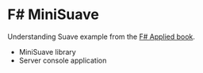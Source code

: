 # F# MiniSuave

Understanding Suave example from the [F# Applied book](http://products.tamizhvendan.in/fsharp-applied/).

* MiniSuave library
* Server console application